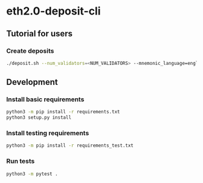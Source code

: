 # eth2.0-deposit-cli

## Tutorial for users

### Create deposits

```sh
./deposit.sh --num_validators=<NUM_VALIDATORS> --mnemonic_language=english --password=<YOUR_PASSWORD> --folder=<YOUR_FOLDER_PATH>
```

## Development

### Install basic requirements

```sh
python3 -m pip install -r requirements.txt
python3 setup.py install
```

### Install testing requirements

```sh
python3 -m pip install -r requirements_test.txt
```

### Run tests

```sh
python3 -m pytest .
```
